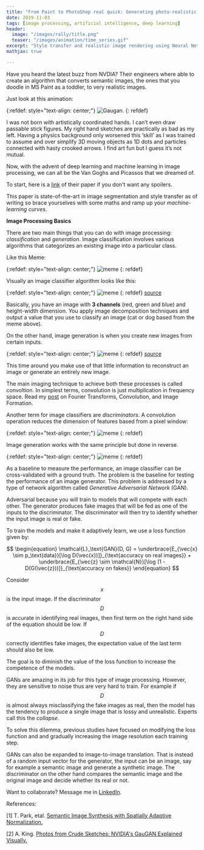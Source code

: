 ```yaml
---
title: "From Paint to PhotoShop real quick: Generating photo-realistic images using semantic image synthesis"
date: 2019-11-03
tags: [image processing, artificial intelligence, deep learning]
header:
  image: "/images/rally/title.png"
  teaser: "/images/animation/time_series.gif"
excerpt: "Style transfer and realistic image rendering using Neural Networks."
mathjax: true

---
```

<div id="fb-root"></div>
<script async defer src="https://connect.facebook.net/en_US/sdk.js#xfbml=1&version=v3.2"></script>

Have you heard the latest buzz from NVDIA? Their engineers where able to create an algorithm that converts semantic images, the ones that you doodle in MS Paint as a toddler, to very realistic images.

Just look at this animation:

{:refdef: style="text-align: center;"}
<img src="{{ site.url }}{{ site.baseurl }}/images/ip/gaugan.gif" alt="Gaugan." class="center">
{: refdef}

I was not born with artistically coordinated hands. I can’t even draw passable stick figures. My right hand sketches are practically as bad as my left. Having a physics background only worsened this ‘skill’ as I was trained to assume and over simplify 3D moving objects as 1D dots and particles connected with hasty crooked arrows. I find art fun but I guess it’s not mutual.

Now, with the advent of deep learning and machine learning in image processing, we can all be the Van Goghs and Picassos that we dreamed of.

To start, here is a [link](https://arxiv.org/abs/1903.07291) of their paper if you don't want any spoilers.

This paper is state-of-the-art in image segmentation and style transfer as of writing so brace yourselves with some maths and ramp up your *machine-learning curves*.

**Image Processing Basics**

There are two main things that you can do with image processing: *classification* and *generation*. Image classification involves various algorithms that categorizes an existing image into a particular class.

Like this Meme:

{:refdef: style="text-align: center;"}
<img src="{{ site.url }}{{ site.baseurl }}/images/ip/meme.jpg" alt="meme" class="center">
{: refdef}

Visually an image classifier algorithm looks like this:

{:refdef: style="text-align: center;"}
<img src="{{ site.url }}{{ site.baseurl }}/images/ip/image_classifier.jpg" alt="meme" class="center">
{: refdef}
[source](https://adamdking.com/blog/gaugan/)

Basically, you have an image with **3 channels** (red, green and blue) and height-width dimension. You apply image decomposition techniques and output a value that you use to classify an image (cat or dog based from the meme above).

On the other hand, image generation is when you create new images from certain inputs.

{:refdef: style="text-align: center;"}
<img src="{{ site.url }}{{ site.baseurl }}/images/ip/generator.jpg" alt="meme" class="center">
{: refdef}
[source](https://adamdking.com/blog/gaugan/)

This time around you make use of that little information to reconstruct an image or generate an entirely new image.

The main imaging technique to achieve both these processes is called convoltion. In simplest terms, convolution is just multiplication in frequency space. Read my [post](https://albertyumol.wixsite.com/bash/activity-4) on Fourier Transforms, Convolution, and Image Formation.

Another term for image classifiers are *discriminators*. A convolution operation reduces the dimension of features based from a pixel window:

{:refdef: style="text-align: center;"}
<img src="{{ site.url }}{{ site.baseurl }}/images/ip/convolution.gif" alt="meme" class="center">
{: refdef}

Image generation works with the same principle but done in reverse.

{:refdef: style="text-align: center;"}
<img src="{{ site.url }}{{ site.baseurl }}/images/ip/convolution_transposed.gif" alt="meme" class="center">
{: refdef}

As a baseline to measure the performance, an image classifier can be cross-validated with a ground truth. The problem is the baseline for testing the performance of an image generator. This problem is addressed by a type of network algorithm called *Generative Adversarial Network* (GAN).

Adversarial because you will train to models that will compete with each other. The generator produces fake images that will be fed as one of the inputs to the discriminator. The discriminator will then try to identify whether the input image is real or fake.

To train the models and make it adaptively learn, we use a loss function given by:

$$
\begin{equation}
\mathcal{L}_\text{GAN}(D, G) = \underbrace{E_{\vec{x} \sim p_\text{data}}[\log D(\vec{x})]}_{\text{accuracy on real images}} + \underbrace{E_{\vec{z} \sim \mathcal{N}}[\log (1 - D(G(\vec{z}))]}_{\text{accuracy on fakes}}
\end{equation}
$$

Consider $$x$$ is the input image. If the discriminator $$D$$ is accurate in identifying real images, then first term on the right hand side of the equation should be low. If $$D$$ correctly identifies fake images, the expectation value of the last term should also be low.

The goal is to diminish the value of the loss function to increase the competence of the models.

GANs are amazing in its job for this type of image processing. However, they are sensitive to noise thus are very hard to train. For example if $$D$$ is almost always misclassifying the fake images as real, then the model has the tendency to produce a single image that is lossy and unrealistic. Experts call this the *collapse*.

To solve this dilemma, previous studies have focused on modifying the loss function and and gradually increasing the image resolution each training step.

GANs can also be expanded to image-to-image translation. That is instead of a random input vector for the generator, the input can be an image, say for example a semantic image and generate a synthetic image. The discriminator on the other hand compares the semantic image and the original image and decide whether its real or not.




Want to collaborate? Message me in [LinkedIn](https://ph.linkedin.com/in/albertyumol).



References:

[1] T. Park, etal. [Semantic Image Synthesis with Spatially Adaptive Normalization.](https://arxiv.org/abs/1903.07291)

[2] A. King. [Photos from Crude Sketches: NVIDIA's GauGAN Explained Visually.](https://adamdking.com/blog/gaugan/)





<script async src="//pagead2.googlesyndication.com/pagead/js/adsbygoogle.js"></script>
<script>
  (adsbygoogle = window.adsbygoogle || []).push({
    google_ad_client: "ca-pub-6410209740119334",
    enable_page_level_ads: true
  });
</script>

<div class="fb-comments" data-href="https://albertyumol.github.io/" data-numposts="5"></div>
